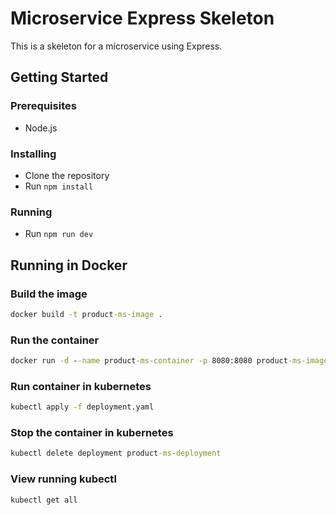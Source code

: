 # Microservice Express Skeleton

This is a skeleton for a microservice using Express.

## Getting Started

### Prerequisites

- Node.js

### Installing

- Clone the repository
- Run `npm install`

### Running

- Run `npm run dev`

## Running in Docker

### Build the image
```cmd
docker build -t product-ms-image .
```

### Run the container
```cmd
docker run -d --name product-ms-container -p 8080:8080 product-ms-image
```

### Run container in kubernetes
```cmd
kubectl apply -f deployment.yaml
```

### Stop the container in kubernetes
```cmd
kubectl delete deployment product-ms-deployment
```

### View running kubectl
```
kubectl get all
```